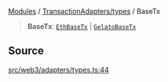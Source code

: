 [Modules](../../../README.md) / [TransactionAdapters/types](../README.md) / BaseTx

> **BaseTx**: [`EthBaseTx`](../../EthereumAdapter/type-aliases/EthBaseTx.md) \| [`GelatoBaseTx`](../../GelatoAdapter/type-aliases/GelatoBaseTx.md)

## Source

[src/web3/adapters/types.ts:44](https://github.com/bgd-labs/fe-shared/blob/9fba57060d0d09d18d0564e6f8921c7206d93e88/src/web3/adapters/types.ts#L44)
